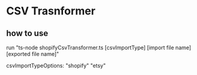 # CSV Trasnformer

## how to use

run "ts-node shopifyCsvTransformer.ts [csvImportType] [import file name] [exported file name]"

csvImportTypeOptions:
"shopify"
"etsy"
